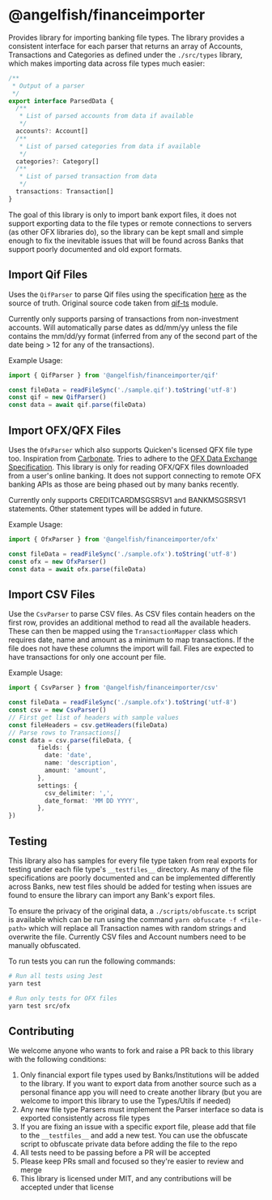 # @angelfish/financeimporter

Provides library for importing banking file types. The library provides a consistent interface for each parser that returns an array of Accounts, Transactions and Categories as defined under the `./src/types` library, which makes importing data across file types much easier:

```TypeScript
/**
 * Output of a parser
 */
export interface ParsedData {
  /**
   * List of parsed accounts from data if available
   */
  accounts?: Account[]
  /**
   * List of parsed categories from data if available
   */
  categories?: Category[]
  /**
   * List of parsed transaction from data
   */
  transactions: Transaction[]
}
```

The goal of this library is only to import bank export files, it does not support exporting data to the file types or remote connections to servers (as other OFX libraries do), so the library can be kept small and simple enough to fix the inevitable issues that will be found across Banks that support poorly documented and old export formats.

## Import Qif Files

Uses the `QifParser` to parse Qif files using the specification [here](https://web.archive.org/web/20100222214101/http://web.intuit.com/support/quicken/docs/d_qif.html) as the source of truth. Original source code taken from [qif-ts](https://gitlab.com/cluskii/qif-ts/) module.

Currently only supports parsing of transactions from non-investment accounts. Will automatically parse dates as dd/mm/yy unless the file contains the mm/dd/yy format (inferred from any of the second part of the date being > 12 for any of the transactions).

Example Usage:

```TypeScript
import { QifParser } from '@angelfish/financeimporter/qif'

const fileData = readFileSync('./sample.qif').toString('utf-8')
const qif = new QifParser()
const data = await qif.parse(fileData)
```

## Import OFX/QFX Files

Uses the `OfxParser` which also supports Quicken's licensed QFX file type too. Inspiration from [Carbonate](https://github.com/bakesaled/carbonate). Tries
to adhere to the [OFX Data Exchange Specification](https://financialdataexchange.org/common/Uploaded%20files/OFX%20files/OFX%20Banking%20Specification%20v2.3.pdf).
This library is only for reading OFX/QFX files downloaded from a user's online banking. It does not support connecting to remote OFX banking APIs as those are being
phased out by many banks recently.

Currently only supports CREDITCARDMSGSRSV1 and BANKMSGSRSV1 statements. Other statement types will be added in future.

Example Usage:

```TypeScript
import { OfxParser } from '@angelfish/financeimporter/ofx'

const fileData = readFileSync('./sample.ofx').toString('utf-8')
const ofx = new OfxParser()
const data = await ofx.parse(fileData)
```

## Import CSV Files

Use the `CsvParser` to parse CSV files. As CSV files contain headers on the first row, provides an additional method to read all the available headers. These can then be
mapped using the `TransactionMapper` class which requires date, name and amount as a minimum to map transactions. If the file does not have these columns the import will fail.
Files are expected to have transactions for only one account per file.

Example Usage:

```TypeScript
import { CsvParser } from '@angelfish/financeimporter/csv'

const fileData = readFileSync('./sample.ofx').toString('utf-8')
const csv = new CsvParser()
// First get list of headers with sample values
const fileHeaders = csv.getHeaders(fileData)
// Parse rows to Transactions[]
const data = csv.parse(fileData, {
        fields: {
          date: 'date',
          name: 'description',
          amount: 'amount',
        },
        settings: {
          csv_delimiter: ',',
          date_format: 'MM DD YYYY',
        },
})
```

## Testing

This library also has samples for every file type taken from real exports for testing under each file type's `__testfiles__` directory. As many of the file specifications are poorly
documented and can be implemented differently across Banks, new test files should be added for testing when issues are found to ensure the library can import any Bank's export files.

To ensure the privacy of the original data, a `./scripts/obfuscate.ts` script is available which can be run using the command `yarn obfuscate -f <file-path>` which will replace all
Transaction names with random strings and overwrite the file. Currently CSV files and Account numbers need to be manually obfuscated.

To run tests you can run the following commands:

```bash
# Run all tests using Jest
yarn test

# Run only tests for OFX files
yarn test src/ofx
```

## Contributing

We welcome anyone who wants to fork and raise a PR back to this library with the following conditions:

1. Only financial export file types used by Banks/Institutions will be added to the library. If you want to export data from another source such as a personal finance app you will need to create another library (but you are welcome to import this library to use the Types/Utils if needed)
1. Any new file type Parsers must implement the Parser interface so data is exported consistently across file types
1. If you are fixing an issue with a specific export file, please add that file to the `__testfiles__` and add a new test. You can use the obfuscate script to obfuscate private data before adding the file to the repo
1. All tests need to be passing before a PR will be accepted
1. Please keep PRs small and focused so they're easier to review and merge
1. This library is licensed under MIT, and any contributions will be accepted under that license
